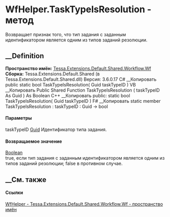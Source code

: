 # WfHelper.TaskTypeIsResolution - метод
Возвращает признак того, что тип задания с заданным идентификатором является
одним из типов заданий резолюции.
## __Definition
 **Пространство имён:**
[Tessa.Extensions.Default.Shared.Workflow.Wf](N_Tessa_Extensions_Default_Shared_Workflow_Wf.htm)  
 **Сборка:** Tessa.Extensions.Default.Shared (в
Tessa.Extensions.Default.Shared.dll) Версия: 3.6.0.17
C# __Копировать
     public static bool TaskTypeIsResolution(
    	Guid taskTypeID
    )
VB __Копировать
     Public Shared Function TaskTypeIsResolution ( 
    	taskTypeID As Guid
    ) As Boolean
C++ __Копировать
     public:
    static bool TaskTypeIsResolution(
    	Guid taskTypeID
    )
F# __Копировать
     static member TaskTypeIsResolution : 
            taskTypeID : Guid -> bool 
#### Параметры
taskTypeID [Guid](https://learn.microsoft.com/dotnet/api/system.guid)
    Идентификатор типа задания.
#### Возвращаемое значение
[Boolean](https://learn.microsoft.com/dotnet/api/system.boolean)  
true, если тип задания с заданным идентификатором является одним из типов
заданий резолюции; false в противном случае.
## __См. также
#### Ссылки
[WfHelper - ](T_Tessa_Extensions_Default_Shared_Workflow_Wf_WfHelper.htm)
[Tessa.Extensions.Default.Shared.Workflow.Wf - пространство
имён](N_Tessa_Extensions_Default_Shared_Workflow_Wf.htm)
